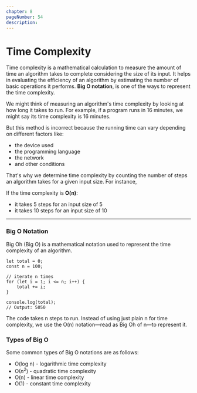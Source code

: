 ```yaml
---
chapter: 8
pageNumber: 54
description: 
---
```


# Time Complexity

Time complexity is a mathematical calculation to measure the amount of time an algorithm takes to complete considering the size of its input. 
It helps in evaluating the efficiency of an algorithm by estimating the number of basic operations it performs. 
**Big O notation**, is one of the ways to represent the time complexity.

We might think of measuring an algorithm's time complexity by looking at how long it takes to run. 
For example, if a program runs in 16 minutes, we might say its time complexity is 16 minutes.

But this method is incorrect because the running time can vary depending on different factors like:

- the device used
- the programming language
- the network
- and other conditions

That's why we determine time complexity by counting the number of steps an algorithm takes for a given input size. For instance,

If the time complexity is **O(n)**:

- it takes 5 steps for an input size of 5
- it takes 10 steps for an input size of 10

<hr>

### **Big O Notation**
Big Oh (Big O) is a mathematical notation used to represent the time complexity of an algorithm.
```
let total = 0;
const n = 100;

// iterate n times
for (let i = 1; i <= n; i++) {
    total += i;
}

console.log(total);
// Output: 5050

```
The code takes n steps to run. Instead of using just plain n for time complexity, we use the O(n) notation—read as Big Oh of n—to represent it.

### **Types of Big O**

Some common types of Big O notations are as follows:

- O(log n) - logarithmic time complexity
- O($n^2$) - quadratic time complexity
- O(n) - linear time complexity
- O(1) - constant time complexity

